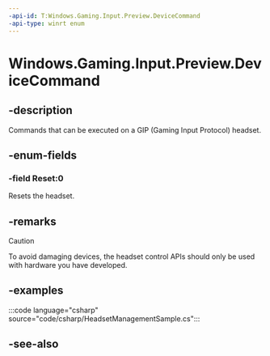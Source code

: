 ```yaml
---
-api-id: T:Windows.Gaming.Input.Preview.DeviceCommand
-api-type: winrt enum
---
```


# Windows.Gaming.Input.Preview.DeviceCommand

<!--
public enum DeviceCommand
-->

## -description

Commands that can be executed on a GIP (Gaming Input Protocol) headset.

## -enum-fields

### -field Reset:0

Resets the headset.

## -remarks

> [!CAUTION]
> To avoid damaging devices, the headset control APIs should only be used with hardware you have developed.

## -examples

:::code language="csharp" source="code/csharp/HeadsetManagementSample.cs":::

## -see-also
